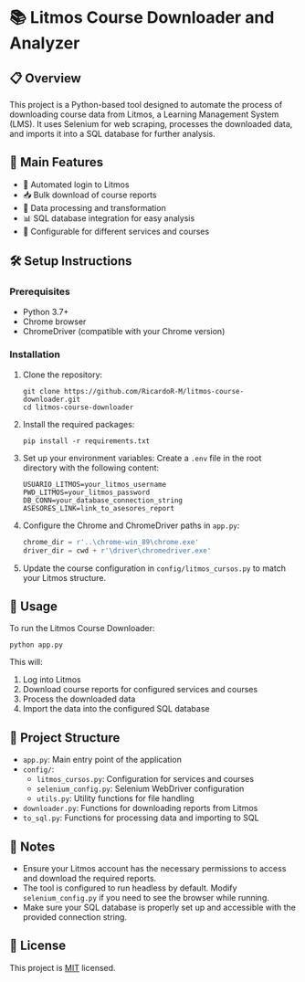 # 📚 Litmos Course Downloader and Analyzer

## 📋 Overview

This project is a Python-based tool designed to automate the process of downloading course data from Litmos, a Learning Management System (LMS). It uses Selenium for web scraping, processes the downloaded data, and imports it into a SQL database for further analysis.

## 🌟 Main Features

- 🔐 Automated login to Litmos
- 📥 Bulk download of course reports
- 🔄 Data processing and transformation
- 📊 SQL database integration for easy analysis
- 🔧 Configurable for different services and courses

## 🛠️ Setup Instructions

### Prerequisites

- Python 3.7+
- Chrome browser
- ChromeDriver (compatible with your Chrome version)

### Installation

1. Clone the repository:
   ```
   git clone https://github.com/RicardoR-M/litmos-course-downloader.git
   cd litmos-course-downloader
   ```

2. Install the required packages:
   ```
   pip install -r requirements.txt
   ```

3. Set up your environment variables:
   Create a `.env` file in the root directory with the following content:
   ```
   USUARIO_LITMOS=your_litmos_username
   PWD_LITMOS=your_litmos_password
   DB_CONN=your_database_connection_string
   ASESORES_LINK=link_to_asesores_report
   ```

4. Configure the Chrome and ChromeDriver paths in `app.py`:
   ```python
   chrome_dir = r'..\chrome-win_89\chrome.exe'
   driver_dir = cwd + r'\driver\chromedriver.exe'
   ```

5. Update the course configuration in `config/litmos_cursos.py` to match your Litmos structure.

## 🚀 Usage

To run the Litmos Course Downloader:

```
python app.py
```

This will:
1. Log into Litmos
2. Download course reports for configured services and courses
3. Process the downloaded data
4. Import the data into the configured SQL database

## 📁 Project Structure

- `app.py`: Main entry point of the application
- `config/`:
  - `litmos_cursos.py`: Configuration for services and courses
  - `selenium_config.py`: Selenium WebDriver configuration
  - `utils.py`: Utility functions for file handling
- `downloader.py`: Functions for downloading reports from Litmos
- `to_sql.py`: Functions for processing data and importing to SQL

## 📝 Notes

- Ensure your Litmos account has the necessary permissions to access and download the required reports.
- The tool is configured to run headless by default. Modify `selenium_config.py` if you need to see the browser while running.
- Make sure your SQL database is properly set up and accessible with the provided connection string.

## 📜 License

This project is [MIT](https://choosealicense.com/licenses/mit/) licensed.